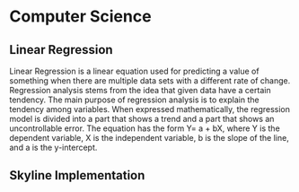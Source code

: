 # Computer Science

## Linear Regression
Linear Regression is a linear equation used for predicting a value of something when there are multiple data sets with a different rate of change. Regression analysis stems from the idea that given data have a certain tendency. The main purpose of regression analysis is to explain the tendency among variables. When expressed mathematically, the regression model is divided into a part that shows a trend and a part that shows an uncontrollable error. The equation has the form Y= a + bX, where Y is the dependent variable, X is the independent variable, b is the slope of the line, and a is the y-intercept.

[logo]: https://miro.medium.com/max/1400/1*Cw5ZSYDkIFpmhBwr-hN84A.png "Linear Regression"

## Skyline Implementation
